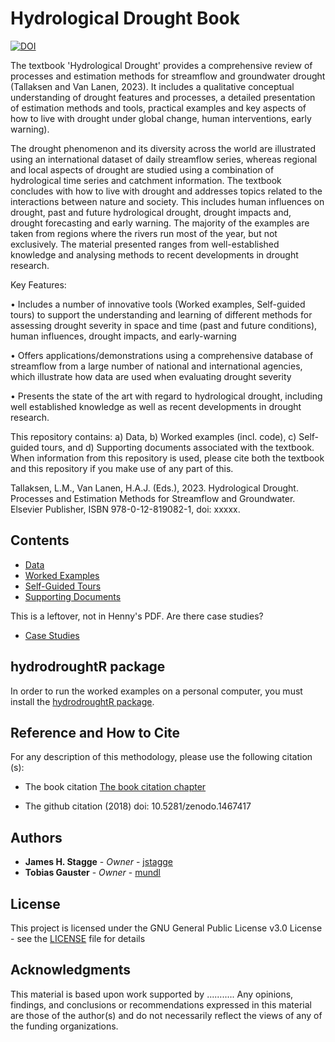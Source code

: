 # Hydrological Drought Book

[![DOI](https://zenodo.org/badge/DOI/10.5281/zenodo.146.svg)](https://doi.org/10.5281/zenodo.146)

The textbook 'Hydrological Drought' provides a comprehensive review of processes and estimation methods for streamflow and groundwater drought (Tallaksen and Van Lanen, 2023). It includes a qualitative conceptual understanding of drought features and processes, a detailed presentation of estimation methods and tools, practical examples and key aspects of how to live with drought under global change, human interventions, early warning).

The drought phenomenon and its diversity across the world are illustrated using an international dataset of daily streamflow series, whereas regional and local aspects of drought are studied using a combination of hydrological time series and catchment information. The textbook concludes with how to live with drought and addresses topics related to the interactions between nature and society. This includes human influences on drought, past and future hydrological drought, drought impacts and, drought forecasting and early warning. The majority of the examples are taken from regions where the rivers run most of the year, but not exclusively. The material presented ranges from well-established knowledge and analysing methods to recent developments in drought research.

Key Features:

•	Includes a number of innovative tools (Worked examples, Self-guided tours) to support the understanding and learning of different methods for assessing drought severity in space and time (past and future conditions), human influences, drought impacts, and early-warning

•	Offers applications/demonstrations using a comprehensive database of streamflow from a large number of national and international agencies, which  illustrate how data are used when evaluating drought severity

•	Presents the state of the art with regard to hydrological drought, including well established knowledge as well as recent developments in drought research.

This repository contains: a) Data, b) Worked examples (incl. code), c) Self-guided tours, and d) Supporting documents associated with the textbook. When information from this repository is used, please cite both the textbook and this repository if you make use of any part of this.

Tallaksen, L.M., Van Lanen, H.A.J. (Eds.), 2023. Hydrological Drought. Processes and Estimation Methods for Streamflow and Groundwater. Elsevier Publisher, ISBN 978-0-12-819082-1, doi: xxxxx.

## Contents

* [Data](https://github.com/HydroDrought/hydrodroughtBook/tree/master/data)
* [Worked Examples](https://github.com/HydroDrought/hydrodroughtBook/tree/master/worked_examples)
* [Self-Guided Tours](https://github.com/HydroDrought/hydrodroughtBook/tree/master/self-guided_tours)
* [Supporting Documents](https://github.com/HydroDrought/hydrodroughtBook/tree/master/support_docs)


This is a leftover, not in Henny's PDF. Are there case studies?
* [Case Studies](https://github.com/HydroDrought/hydrodroughtBook/tree/master/case_studies)

## hydrodroughtR package
In order to run the worked examples on a personal computer, you must install the [hydrodroughtR package](https://github.com/HydroDrought/hydrodroughtR). 

## Reference and How to Cite

For any description of this methodology, please use the following citation (s):

* The book citation [The book citation chapter](https://github.com/jstagge/reproduc_hyd/blob/master/assets/stagge_et_al_reproducibility_preprint.pdf)

* The github citation (2018)  doi: 10.5281/zenodo.1467417


## Authors

* **James H. Stagge** - *Owner* - [jstagge](https://github.com/jstagge)
* **Tobias Gauster** - *Owner* - [mundl](https://github.com/mundl)


## License
This project is licensed under the GNU General Public License v3.0 License - see the [LICENSE](LICENSE) file for details


## Acknowledgments   
This material is based upon work supported by ........... Any opinions, findings, and conclusions or recommendations expressed in this material are those of the author(s) and do not necessarily reflect the views of any of the funding organizations. 
